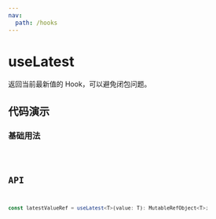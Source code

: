 ```yaml
---
nav:
  path: /hooks
---
```


# useLatest

返回当前最新值的 Hook，可以避免闭包问题。

## 代码演示

### 基础用法

<code hideActions='["CSB"]' src="./example/example.tsx" />

## API

```typescript
const latestValueRef = useLatest<T>(value: T): MutableRefObject<T>;
```
